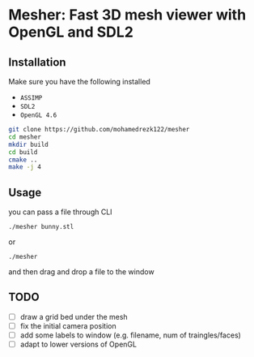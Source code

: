 # Mesher: Fast 3D mesh viewer with OpenGL and SDL2

## Installation
Make sure you have the following installed
- `ASSIMP`
- `SDL2`
- `OpenGL 4.6` 

```sh
git clone https://github.com/mohamedrezk122/mesher
cd mesher
mkdir build
cd build
cmake ..
make -j 4 
``` 

## Usage
you can pass a file through CLI
```
./mesher bunny.stl
```
or
```
./mesher
```
and then drag and drop a file to the window

## TODO
- [ ] draw a grid bed under the mesh
- [ ] fix the initial camera position
- [ ] add some labels to window (e.g. filename, num of traingles/faces)
- [ ] adapt to lower versions of OpenGL